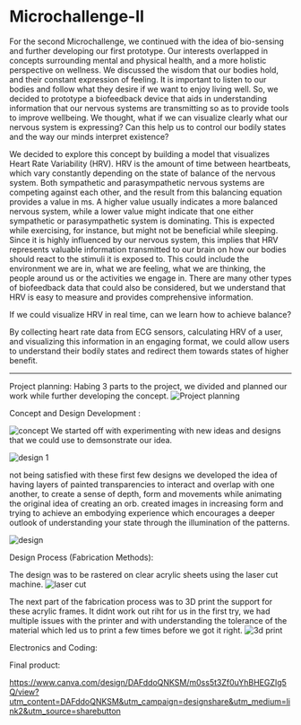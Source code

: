 # Microchallenge-II

For the second Microchallenge, we continued with the idea of bio-sensing and further developing our first prototype.
Our interests overlapped in concepts surrounding mental and physical health, and a more holistic perspective on wellness. We discussed the wisdom that our bodies hold, and their constant expression of feeling. It is important to listen to our bodies and follow what they desire if we want to enjoy living well. So, we decided to prototype a biofeedback device that aids in understanding information that our nervous systems are transmitting so as to provide tools to improve wellbeing. We thought, what if we can visualize clearly what our nervous system is expressing? Can this help us to control our bodily states and the way our minds interpret existence?

We decided to explore this concept by building a model that visualizes Heart Rate Variability (HRV). HRV is the amount of time between heartbeats, which vary constantly depending on the state of balance of the nervous system. Both sympathetic and parasympathetic nervous systems are competing against each other, and the result from this balancing equation provides a value in ms. A higher value usually indicates a more balanced nervous system, while a lower value might indicate that one either sympathetic or parasympathetic system is dominating. This is expected while exercising, for instance, but might not be beneficial while sleeping. Since it is highly influenced by our nervous system, this implies that HRV represents valuable information transmitted to our brain on how our bodies should react to the stimuli it is exposed to. This could include the environment we are in, what we are feeling, what we are thinking, the people around us or the activities we engage in. There are many other types of biofeedback data that could also be considered, but we understand that HRV is easy to measure and provides comprehensive information. 
 
If we could visualize HRV in real time, can we learn how to achieve balance? 

By collecting heart rate data from ECG sensors, calculating HRV of a user, and visualizing this information in an engaging format, we could allow users to understand their bodily states and redirect them towards states of higher benefit.


---

Project planning:
Habing 3 parts to the project, we divided and planned our work while further developing the concept.
![Project planning](https://user-images.githubusercontent.com/114681912/226207674-feef9e87-f232-4f25-93f4-4475d92110cd.jpg)

Concept and Design Development :

![concept](https://user-images.githubusercontent.com/114681912/226208115-6bac7820-ea34-4523-8090-6b5f173a7cce.jpg)
We started off with experimenting with new ideas and designs that we could use to demsonstrate our idea.

![design 1](https://user-images.githubusercontent.com/114681912/226208139-6aef0b4a-13ba-4688-a279-a2c42b80370d.jpg)

not being satisfied with these first few designs we developed the idea of having layers of painted transparencies to interact and overlap with one another, to create a sense of depth, form and movements while animating the original idea of creating an orb. created images in increasing form and trying to achieve an embodying experience which encourages a deeper outlook of understanding your state through the illumination of the patterns.

![design](https://user-images.githubusercontent.com/114681912/226208377-b2a52637-2ce2-4339-842f-be6a75890497.jpg)

Design Process (Fabrication Methods):

The design was to be rastered on clear acrylic sheets using the laser cut machine.
![laser cut](https://user-images.githubusercontent.com/114681912/226208740-42ad3090-ea5d-441c-a7e2-fbf68674afc5.jpg)

The next part of the fabrication process was to 3D print the support for these acrylic frames. It didnt work out riht for us in the first try, we had multiple issues with the printer and with understanding the tolerance of the material which led us to print a few times before we got it right.
![3d print](https://user-images.githubusercontent.com/114681912/226209090-e504d113-1363-4d91-b374-5f3630b5a2d5.jpg)





Electronics and Coding:

Final product:



https://www.canva.com/design/DAFddoQNKSM/m0ss5t3Zf0uYhBHEGZIg5Q/view?utm_content=DAFddoQNKSM&utm_campaign=designshare&utm_medium=link2&utm_source=sharebutton
